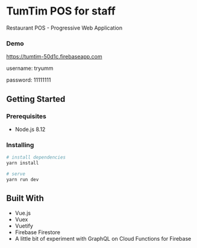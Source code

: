 # TumTim POS for staff
Restaurant POS - Progressive Web Application

### Demo
https://tumtim-50d1c.firebaseapp.com

username: tryumm

password: 11111111

## Getting Started
### Prerequisites
- Node.js 8.12

### Installing
``` bash
# install dependencies
yarn install

# serve
yarn run dev
```

## Built With
- Vue.js
- Vuex
- Vuetify
- Firebase Firestore
- A little bit of experiment with GraphQL on Cloud Functions for Firebase
